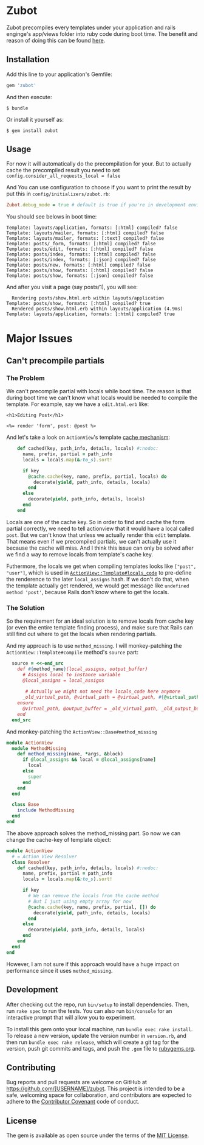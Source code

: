 # Zubot

Zubot precompiles every templates under your application and rails enginge's app/views folder into ruby code during boot time. The benefit and reason of doing this can be found  [here](https://github.com/railsgsoc/ideas/wiki/2016-Ideas#eager-load-action-view-templates).

## Installation

Add this line to your application's Gemfile:

```ruby
gem 'zubot'
```

And then execute:

    $ bundle

Or install it yourself as:

    $ gem install zubot

## Usage

For now it will automatically do the precompilation for your. But to actually cache the precompiled result you need to set `config.consider_all_requests_local = false`

And You can use configuration to choose if you want to print the result by put this in `config/initializers/zubot.rb`: 

```ruby
Zubot.debug_mode = true # default is true if you're in development environment
```

You should see belows in boot time:

```
Template: layouts/application, formats: [:html] compiled? false
Template: layouts/mailer, formats: [:html] compiled? false
Template: layouts/mailer, formats: [:text] compiled? false
Template: posts/_form, formats: [:html] compiled? false
Template: posts/edit, formats: [:html] compiled? false
Template: posts/index, formats: [:html] compiled? false
Template: posts/index, formats: [:json] compiled? false
Template: posts/new, formats: [:html] compiled? false
Template: posts/show, formats: [:html] compiled? false
Template: posts/show, formats: [:json] compiled? false
```

And after you visit a page (say posts/1), you will see:

```
  Rendering posts/show.html.erb within layouts/application
Template: posts/show, formats: [:html] compiled? true
  Rendered posts/show.html.erb within layouts/application (4.9ms)
Template: layouts/application, formats: [:html] compiled? true
```

# Major Issues

## Can't precompile partials

### The Problem
We can't precompile partial with locals while boot time. The reason is that during boot time we can't know what locals would be needed to compile the template.
For example, say we have a `edit.html.erb` like:

```erb
<h1>Editing Post</h1>

<%= render 'form', post: @post %>
```

And let's take a look on `ActionView`'s template [cache mechanism](https://github.com/rails/rails/blob/master/actionview/lib/action_view/template/resolver.rb#L185):

```ruby
    def cached(key, path_info, details, locals) #:nodoc:
      name, prefix, partial = path_info
      locals = locals.map(&:to_s).sort!

      if key
        @cache.cache(key, name, prefix, partial, locals) do
          decorate(yield, path_info, details, locals)
        end
      else
        decorate(yield, path_info, details, locals)
      end
    end
```

Locals are one of the cache key. So in order to find and cache the form partial correctly, we need to tell actionview that it would have a local called `post`. But we can't know that unless we actually render this `edit` template. That means even if we precompiled partials, we can't actually use it because the cache will miss. And I think this issue can only be solved after we find a way to remove locals from template's cache key.

Futhermore, the locals we get when compiling templates looks like `["post", "user"]`, which is used in [`ActionView::Template#locals_code`](https://github.com/rails/rails/blob/master/actionview/lib/action_view/template.rb#L326) to pre-define the renderence to the later `local_assigns` hash. If we don't do that, when the template actually get rendered, we would get message like `undefined method 'post'`, because Rails don't know where to get the locals.

### The Solution

So the requirement for an ideal solution is to remove locals from cache key (or even the entire template finding process), and make sure that Rails can still find out where to get the locals when rendering partials.

And my approach is to use `method_missing`. I will monkey-patching the `ActionView::Template#compile` method's `source` part:

```ruby
  source = <<-end_src
    def #{method_name}(local_assigns, output_buffer)
      # Assigns local to instance variable
      @local_assigns = local_assigns
      
       # Actually we might not need the locals_code here anymore
      _old_virtual_path, @virtual_path = @virtual_path, #{@virtual_path.inspect};_old_output_buffer = @output_buffer;#{locals_code};#{code}
    ensure
      @virtual_path, @output_buffer = _old_virtual_path, _old_output_buffer
    end
  end_src
```
And monkey-patching the `ActionView::Base#method_missing`

```ruby
module ActionView
  module MethodMissing
    def method_missing(name, *args, &block)
      if @local_assigns && local = @local_assigns[name]
        local
      else
        super
      end
    end
  end

  class Base
    include MethodMissing
  end
end
```

The above approach solves the method_missing part. So now we can change the cache-key of template object:
```ruby
module ActionView
  # = Action View Resolver
  class Resolver
    def cached(key, path_info, details, locals) #:nodoc:
      name, prefix, partial = path_info
      locals = locals.map(&:to_s).sort!

      if key
        # We can remove the locals from the cache method
        # But I just using empty array for now
        @cache.cache(key, name, prefix, partial, []) do
          decorate(yield, path_info, details, locals)
        end
      else
        decorate(yield, path_info, details, locals)
      end
    end
  end
end
```

However, I am not sure if this approach would have a huge impact on performance since it uses `method_missing`.

## Development

After checking out the repo, run `bin/setup` to install dependencies. Then, run `rake spec` to run the tests. You can also run `bin/console` for an interactive prompt that will allow you to experiment.

To install this gem onto your local machine, run `bundle exec rake install`. To release a new version, update the version number in `version.rb`, and then run `bundle exec rake release`, which will create a git tag for the version, push git commits and tags, and push the `.gem` file to [rubygems.org](https://rubygems.org).

## Contributing

Bug reports and pull requests are welcome on GitHub at https://github.com/[USERNAME]/zubot. This project is intended to be a safe, welcoming space for collaboration, and contributors are expected to adhere to the [Contributor Covenant](http://contributor-covenant.org) code of conduct.


## License

The gem is available as open source under the terms of the [MIT License](http://opensource.org/licenses/MIT).

